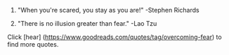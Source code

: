 
1) "When you're scared, you stay as you are!" -Stephen Richards

2) "There is no illusion greater than fear." -Lao Tzu

Click [hear] (https://www.goodreads.com/quotes/tag/overcoming-fear) to find more quotes.